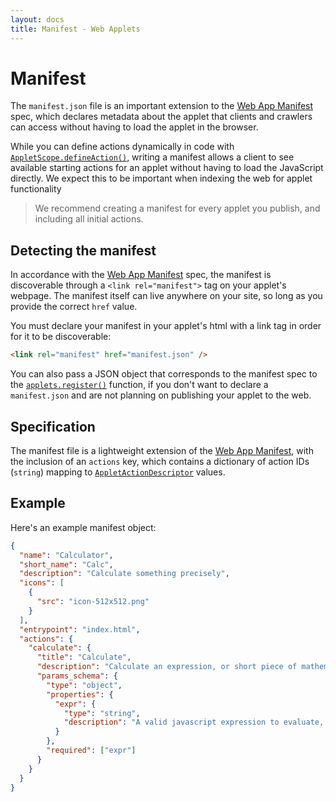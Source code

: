 ```yaml
---
layout: docs
title: Manifest - Web Applets
---
```


# Manifest

The `manifest.json` file is an important extension to the <a href="https://developer.mozilla.org/en-US/docs/Web/Progressive_web_apps/Manifest" target="_blank">Web App Manifest</a> spec, which declares metadata about the applet that clients and crawlers can access without having to load the applet in the browser.

While you can define actions dynamically in code with <a href="/docs/web-applets/reference/applet-scope#defineAction">`AppletScope.defineAction()`</a>, writing a manifest allows a client to see available starting actions for an applet without having to load the JavaScript directly. We expect this to be important when indexing the web for applet functionality

> We recommend creating a manifest for every applet you publish, and including all initial actions.

## Detecting the manifest

In accordance with the <a href="https://developer.mozilla.org/en-US/docs/Web/Progressive_web_apps/Manifest" target="_blank">Web App Manifest</a> spec, the manifest is discoverable through a `<link rel="manifest">` tag on your applet's webpage. The manifest itself can live anywhere on your site, so long as you provide the correct `href` value.

You must declare your manifest in your applet's html with a link tag in order for it to be discoverable:

```html
<link rel="manifest" href="manifest.json" />
```

You can also pass a JSON object that corresponds to the manifest spec to the <a href="/docs/web-applets/reference/applet-factory#register">`applets.register()`</a> function, if you don't want to declare a `manifest.json` and are not planning on publishing your applet to the web.

## Specification

The manifest file is a lightweight extension of the <a href="https://developer.mozilla.org/en-US/docs/Web/Progressive_web_apps/Manifest" target="_blank">Web App Manifest</a>, with the inclusion of an `actions` key, which contains a dictionary of action IDs (`string`) mapping to <a href="/docs/web-applets//reference//actions#AppletActionDescriptor">`AppletActionDescriptor`</a> values.

## Example

Here's an example manifest object:

```json
{
  "name": "Calculator",
  "short_name": "Calc",
  "description": "Calculate something precisely",
  "icons": [
    {
      "src": "icon-512x512.png"
    }
  ],
  "entrypoint": "index.html",
  "actions": {
    "calculate": {
      "title": "Calculate",
      "description": "Calculate an expression, or short piece of mathematical code",
      "params_schema": {
        "type": "object",
        "properties": {
          "expr": {
            "type": "string",
            "description": "A valid javascript expression to evaluate, no other text but javascript."
          }
        },
        "required": ["expr"]
      }
    }
  }
}
```
